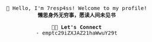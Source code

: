<p align="center">
    <samp>
        <br>👋 Hello, I'm 7resp4ss! Welcome to my profile!
        <br><strong>懒思身外无穷事，愿读人间未见书</strong>
        <br><br><strong>🤝🏻&nbsp;Let's Connect</strong>
        <br>- emptc29iZXJAZ21haWwuY29t
    </samp>
</p>
